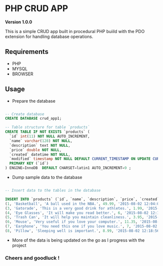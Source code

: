 # PHP CRUD APP

**Version 1.0.0**

This is a simple CRUD app built in procedural PHP buiild with the PDO extension for handling database operations.

## Requirements 

- PHP 
- MYSQL 
- BROWSER

## Usage

- Prepare the database 

```SQL

-- Create database 
CREATE DATABASE crud_app1;

-- Table structure for table `products` 
CREATE TABLE IF NOT EXISTS `products` (
  `id` int(11) NOT NULL AUTO_INCREMENT,
  `name` varchar(128) NOT NULL,
  `description` text NOT NULL,
  `price` double NOT NULL,
  `created` datetime NOT NULL,
  `modified` timestamp NOT NULL DEFAULT CURRENT_TIMESTAMP ON UPDATE CURRENT_TIMESTAMP,
  PRIMARY KEY (`id`)
) ENGINE=InnoDB  DEFAULT CHARSET=latin1 AUTO_INCREMENT=9 ;
```
- Dump sample data to the database

```SQL

-- Insert data to the tables in the database

INSERT INTO `products` (`id`, `name`, `description`, `price`, `created`, `modified`) VALUES
(1, 'Basketball', 'A ball used in the NBA.', 49.99, '2015-08-02 12:04:03', '2015-08-06 06:59:18'),
(3, 'Gatorade', 'This is a very good drink for athletes.', 1.99, '2015-08-02 12:14:29', '2015-08-06 06:59:18'),
(4, 'Eye Glasses', 'It will make you read better.', 6, '2015-08-02 12:15:04', '2015-08-06 06:59:18'),
(5, 'Trash Can', 'It will help you maintain cleanliness.', 3.95, '2015-08-02 12:16:08', '2015-08-06 06:59:18'),
(6, 'Mouse', 'Very useful if you love your computer.', 11.35, '2015-08-02 12:17:58', '2015-08-06 06:59:18'),
(7, 'Earphone', 'You need this one if you love music.', 7, '2015-08-02 12:18:21', '2015-08-06 06:59:18'),
(8, 'Pillow', 'Sleeping well is important.', 8.99, '2015-08-02 12:18:56', '2015-08-06 06:59:18');
```
- More of the data is being updated on the go as I progress with the project 

### Cheers and goodluck !
